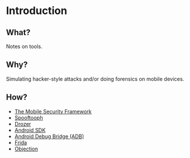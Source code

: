# Introduction

## What?

Notes on tools.

## Why?

Simulating hacker-style attacks and/or doing forensics on mobile devices.

## How?

* [The Mobile Security Framework](mobsf.md)
* [Spooftooph](spooftooph.md)
* [Drozer](drozer.md)
* [Android SDK](android-sdk.md)
* [Android Debug Bridge (ADB)](adb.md)
* [Frida](frida.md)
* [Objection](objection.md)

